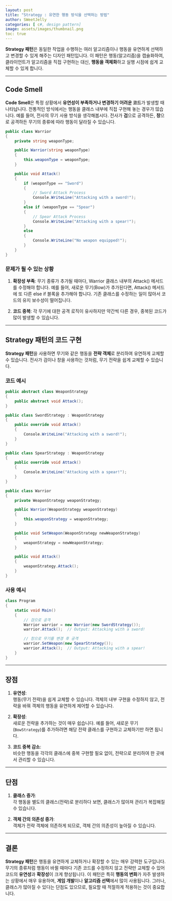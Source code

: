 ```yaml
---
layout: post
title: "Strategy : 유연한 행동 방식을 선택하는 방법"
author: SWeetJelly
categories: [ c#, design pattern]
image: assets/images/thumbnail.png
toc: true
---
```


**Strategy 패턴**은 동일한 작업을 수행하는 여러 알고리즘이나 행동을 유연하게 선택하고 변경할 수 있게 해주는 디자인 패턴입니다. 이 패턴은 행동(알고리즘)을 캡슐화하여, 클라이언트가 알고리즘을 직접 구현하는 대신, **행동을 객체화**하고 실행 시점에 쉽게 교체할 수 있게 합니다.

---

## Code Smell

**Code Smell**은 특정 상황에서 **유연성이 부족하거나 변경하기 어려운 코드**가 발생할 때 나타납니다. 전통적인 방식에서는 행동을 클래스 내부에 직접 구현해 놓는 경우가 많습니다. 예를 들어, 전사의 무기 사용 방식을 생각해봅시다. 전사가 **검**으로 공격하든, **창**으로 공격하든 무기의 종류에 따라 행동이 달라질 수 있습니다.

```csharp
public class Warrior
{
    private string weaponType;

    public Warrior(string weaponType)
    {
        this.weaponType = weaponType;
    }

    public void Attack()
    {
        if (weaponType == "Sword")
        {
            // Sword Attack Process
            Console.WriteLine("Attacking with a sword!");
        }
        else if (weaponType == "Spear")
        {
            // Spear Attack Process
            Console.WriteLine("Attacking with a spear!");
        }
        else
        {
            Console.WriteLine("No weapon equipped!");
        }
    }
}
```

### 문제가 될 수 있는 상황

1. **확장성 부족**:
   무기 종류가 추가될 때마다, Warrior 클래스 내부의 Attack() 메서드를 수정해야 합니다. 예를 들어, 새로운 무기(Bow)가 추가된다면, Attack() 메서드에 또 다른 else if 블록을 추가해야 합니다. 기존 클래스를 수정하는 일이 많아서 코드의 유지 보수성이 떨어집니다.

2. **코드 중복**:
   각 무기에 대한 공격 로직이 유사하지만 약간씩 다른 경우, 중복된 코드가 많이 발생할 수 있습니다.

---

## Strategy 패턴의 코드 구현

**Strategy 패턴**을 사용하면 무기와 같은 행동을 **전략 객체**로 분리하여 유연하게 교체할 수 있습니다. 전사가 검이나 창을 사용하는 것처럼, 무기 전략을 쉽게 교체할 수 있습니다.

### 코드 예시

```csharp
public abstract class WeaponStrategy
{
    public abstract void Attack();
}

public class SwordStrategy : WeaponStrategy
{
    public override void Attack()
    {
        Console.WriteLine("Attacking with a sword!");
    }
}

public class SpearStrategy : WeaponStrategy
{
    public override void Attack()
    {
        Console.WriteLine("Attacking with a spear!");
    }
}

public class Warrior
{
    private WeaponStrategy weaponStrategy;

    public Warrior(WeaponStrategy weaponStrategy)
    {
        this.weaponStrategy = weaponStrategy;
    }

    public void SetWeapon(WeaponStrategy newWeaponStrategy)
    {
        weaponStrategy = newWeaponStrategy;
    }

    public void Attack()
    {
        weaponStrategy.Attack();
    }
}
```

### 사용 예시

```csharp
class Program
{
    static void Main()
    {
        // 검으로 공격
        Warrior warrior = new Warrior(new SwordStrategy());
        warrior.Attack();  // Output: Attacking with a sword!

        // 창으로 무기를 변경 후 공격
        warrior.SetWeapon(new SpearStrategy());
        warrior.Attack();  // Output: Attacking with a spear!
    }
}
```

---

## 장점

1. **유연성**:  
   행동(무기 전략)을 쉽게 교체할 수 있습니다. 객체의 내부 구현을 수정하지 않고, 전략을 바꿔 객체의 행동을 유연하게 제어할 수 있습니다.

2. **확장성**:  
   새로운 전략을 추가하는 것이 매우 쉽습니다. 예를 들어, 새로운 무기(`BowStrategy`)를 추가하려면 해당 전략 클래스를 구현하고 교체하기만 하면 됩니다.

3. **코드 중복 감소**:  
   비슷한 행동을 각각의 클래스에 중복 구현할 필요 없이, 전략으로 분리하여 한 곳에서 관리할 수 있습니다.

---

## 단점

1. **클래스 증가**:  
   각 행동을 별도의 클래스(전략)로 분리하다 보면, 클래스가 많아져 관리가 복잡해질 수 있습니다.

2. **객체 간의 의존성 증가**:  
   객체가 전략 객체에 의존하게 되므로, 객체 간의 의존성이 높아질 수 있습니다.

---

## 결론

**Strategy 패턴**은 행동을 유연하게 교체하거나 확장할 수 있는 매우 강력한 도구입니다. 무기의 종류처럼 행동이 바뀔 때마다 기존 코드를 수정하지 않고 전략만 교체할 수 있어 코드의 **유연성**과 **확장성**이 크게 향상됩니다. 이 패턴은 특히 **행동의 변화**가 자주 발생하는 상황에서 매우 유용하며, **게임 개발**이나 **알고리즘 선택**에서 많이 사용됩니다. 그러나, 클래스가 많아질 수 있다는 단점도 있으므로, 필요할 때 적절하게 적용하는 것이 중요합니다.
